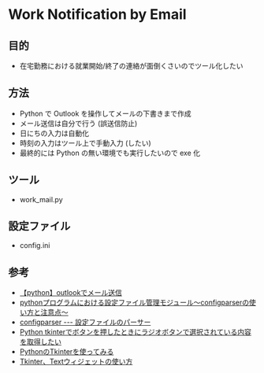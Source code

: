 # Work Notification by Email

## 目的
- 在宅勤務における就業開始/終了の連絡が面倒くさいのでツール化したい

## 方法
- Python で Outlook を操作してメールの下書きまで作成
- メール送信は自分で行う (誤送信防止)
- 日にちの入力は自動化
- 時刻の入力はツール上で手動入力 (したい)
- 最終的には Python の無い環境でも実行したいので exe 化

## ツール
- work_mail.py

## 設定ファイル
- config.ini

## 参考
- [【python】outlookでメール送信](https://qiita.com/watyanabe164/items/e1c21af0127497b74b2a)
- [pythonプログラムにおける設定ファイル管理モジュール～configparserの使い方と注意点～](https://qiita.com/mimitaro/items/3506a444f325c6f980b2)
- [configparser --- 設定ファイルのパーサー](https://docs.python.org/ja/3/library/configparser.html)
- [Python tkinterでボタンを押したときにラジオボタンで選択されている内容を取得したい](https://teratail.com/questions/239658)
- [PythonのTkinterを使ってみる](https://qiita.com/nnahito/items/ad1428a30738b3d93762)
- [Tkinter、Textウィジェットの使い方](https://blog.narito.ninja/detail/100/)